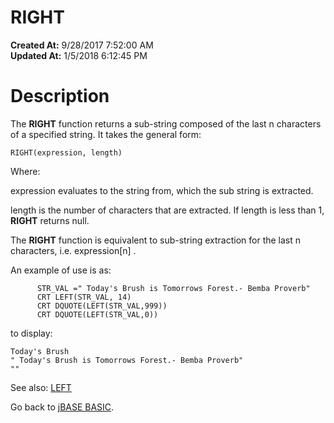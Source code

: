 # RIGHT

**Created At:** 9/28/2017 7:52:00 AM  
**Updated At:** 1/5/2018 6:12:45 PM  


# Description

The **RIGHT** function returns a sub-string composed of the last n characters of a specified string. It takes the general form:

```
RIGHT(expression, length)
```

Where:

expression evaluates to the string from, which the sub string is extracted.

length is the number of characters that are extracted. If length is less than 1, **RIGHT** returns null.

The **RIGHT** function is equivalent to sub-string extraction for the last n characters, i.e. expression[n] .

An example of use is as:

```
      STR_VAL =" Today's Brush is Tomorrows Forest.- Bemba Proverb"
      CRT LEFT(STR_VAL, 14)
      CRT DQUOTE(LEFT(STR_VAL,999))
      CRT DQUOTE(LEFT(STR_VAL,0))
```

to display:

```
Today's Brush
" Today's Brush is Tomorrows Forest.- Bemba Proverb"
""
```



See also: [LEFT](276812-left)

Go back to [jBASE BASIC](263498-jbase-basic).

